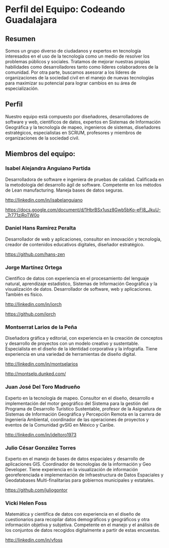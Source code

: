 # Perfil del Equipo: Codeando Guadalajara

## Resumen
Somos un grupo diverso de ciudadanos y expertos en tecnología interesados en el uso de la tecnología como un medio de resolver los problemas públicos y sociales. Tratamos de mejorar nuestras propias habilidades como desarrolladores tanto como líderes colaboradores de la comunidad. Por otra parte, buscamos asesorar a los líderes de organizaciones de la sociedad civil en el manejo de nuevas tecnologías para maximizar su potencial para lograr cambios en su área de especialización.

## Perfil
Nuestro equipo está compuesto por diseñadores, desarrolladores de software y web, científicos de datos, expertos en Sistemas de Información Geográfica y la tecnología de mapeo, ingenieros de sistemas, diseñadores estratégicos, especialistas en SCRUM, profesores y miembros de organizaciones de la sociedad civil.

## Miembros del equipo:

### Isabel Alejandra Anguiano Partida 

Desarrolladora de software e ingeniera de pruebas de calidad. Calificada en la metodología del desarrollo ágil de software. Competente en los métodos de Lean manufacturing. Maneja bases de datos seguras.

http://linkedin.com/in/isabelanguiano

https://docs.google.com/document/d/1HbrBSx1usz8Gwb5bKo-eFl8_JkuU-_7r771zjRoTW0o


### Daniel Hans Ramírez Peralta

Desarrollador de web y aplicaciones, consultor en innovación y tecnología, creador de contenidos educativos digitales, diseñador estratégico.

https://github.com/hans-zen


### Jorge Martínez Ortega

Científico de datos con experiencia en el procesamiento del lenguaje natural, aprendizaje estadístico, Sistemas de Información Geográfica y  la visualización de datos. Desarrollador de software, web y aplicaciones. También es físico.

http://linkedin.com/in/iorch

https://github.com/iorch


### Montserrat Larios de la Peña

Diseñadora gráfica y editorial, con experiencia en la creación de conceptos y desarrollo de proyectos con un modelo creativo y sustentable. Especialista en el diseño de la identidad corporativa y la infografía. Tiene experiencia en una variedad de herramientas de diseño digital.

http://linkedin.com/in/montselarios 

http://montselp.dunked.com/

### Juan José Del Toro Madrueño

Experto en la tecnología de mapeo. Consultor en el diseño, desarrollo e implementación del motor geográfico del Sistema para la gestión del Programa de Desarrollo Turístico Sustentable, profesor de la Asignatura de Sistemas de Información Geográfica y Percepción Remota en la carrera de Ingeniería Ambiental, coordinador de las operaciones de proyectos y eventos de la Comunidad gvSIG en México y Caribe.

http://linkedin.com/in/jdeltoro1973


### Julio César González Torres

Experto en el manejo de bases de datos espaciales y desarrollo de aplicaciones GIS. Coordinador de tecnologías de la información y Geo Developer. Tiene experiencia en la visualización de información georeferenciada e implementación de Infraestructura de Datos Espaciales y Geodatabases Multi-finalitarias para gobiernos municipales y estatales.

https://github.com/juliogontor


### Vicki Helen Foss

Matemática y científica de datos con experiencia en el diseño de cuestionarios para recopilar datos demográficos y geográficos y otra información objetiva y subjetiva. Competente en el manejo y el análisis de los conjuntos de datos recogidos digitalmente a partir de estas encuestas.

http://linkedin.com/in/vfoss
